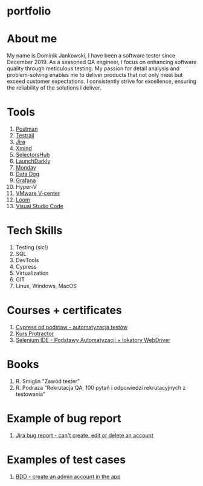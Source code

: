 # portfolio

# About me
My name is Dominik Jankowski, I have been a software tester since December 2019. As a seasoned QA engineer, I focus on enhancing software quality through meticulous testing. My passion for detail analysis and problem-solving enables me to deliver products that not only meet but exceed customer expectations. I consistently strive for excellence, ensuring the reliability of the solutions I deliver.

# Tools
1. [Postman](https://www.postman.com/)
2. [Testrail](https://www.testrail.com/)
3. [Jira](https://www.atlassian.com/pl/software/jira)
4. [Xmind](https://xmind.app/)
5. [SelectorsHub](https://selectorshub.com/)
6. [LaunchDarkly](https://launchdarkly.com/)
7. [Monday](https://monday.com/lang/pl)
8. [Data Dog](https://www.datadoghq.com/)
9. [Grafana](https://grafana.com/)
10. Hyper-V
11. [VMware V-center](https://www.vmware.com/products/vcenter.html)
12. [Loom](https://www.loom.com/)
13. [Visual Studio Code](https://code.visualstudio.com/)

# Tech Skills
1. Testing (sic!)
2. SQL
3. DevTools
4. Cypress
5. Virtualization
6. GIT
7. Linux, Windows, MacOS

# Courses + certificates
1. [Cypress od podstaw - automatyzacja testów](https://www.udemy.com/certificate/UC-ad550457-7515-44fa-bec6-33df0a2b1183/)
2. [Kurs Protractor](https://www.udemy.com/certificate/UC-35431715-5f51-490d-8692-f9737ba896a7/)
3. [Selenium IDE - Podstawy Automatyzacji + lokatory WebDriver](https://www.udemy.com/certificate/UC-IBNMPXF3/)

# Books
1. R. Smiglin "Zawód tester"
2. R. Podraza "Rekrutacja QA, 100 pytań i odpowiedzi rekrutacyjnych z testowania"

# Example of bug report
1. [Jira bug report - can't create, edit or delete an account](https://docs.google.com/document/d/1xXDyeq2gOgyY6CcQe2SDCQFXx8lPeIuQ3qxOSqDVgCo/edit?usp=sharing)

# Examples of test cases
1. [BDD - create an admin account in the app](https://docs.google.com/document/d/1UVNGIz7ROMlM-CtfxMTtDgXm6a-akrgMCYdNQWU-_o8/edit?usp=sharing)
